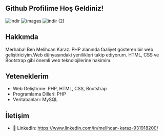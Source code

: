 ## Github Profilime Hoş Geldiniz!
![indir](https://github.com/melihcankrz/melihcankrz/assets/148056955/d29f9c2a-5d76-408a-8ba8-844db105130b) ![images](https://github.com/melihcankrz/melihcankrz/assets/148056955/6ec8adbd-58e0-4abb-a808-3e6de524ce11) ![indir (2)](https://github.com/melihcankrz/melihcankrz/assets/148056955/92916060-d014-492a-8d80-e1131a096e3b)





## Hakkımda
Merhaba! Ben Melihcan Karaz. PHP alanında faaliyet gösteren bir web geliştiriciyim.Web dünyasındaki yenilikleri takip ediyorum. HTML, CSS ve Bootstrap gibi önemli web teknolojilerine hakimim.

## Yeteneklerim
- Web Geliştirme: PHP, HTML, CSS, Bootstrap
- Programlama Dilleri: PHP
- Veritabanları: MySQL
  
## İletişim
- 💼 LinkedIn: https://www.linkedin.com/in/melihcan-karaz-931918200/

